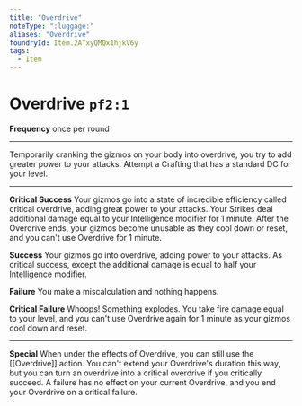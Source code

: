 ```yaml
---
title: "Overdrive"
noteType: ":luggage:"
aliases: "Overdrive"
foundryId: Item.2ATxyQMQx1hjkV6y
tags:
  - Item
---
```


# Overdrive `pf2:1`

**Frequency** once per round

* * *

Temporarily cranking the gizmos on your body into overdrive, you try to add greater power to your attacks. Attempt a Crafting that has a standard DC for your level.

* * *

**Critical Success** Your gizmos go into a state of incredible efficiency called critical overdrive, adding great power to your attacks. Your Strikes deal additional damage equal to your Intelligence modifier for 1 minute. After the Overdrive ends, your gizmos become unusable as they cool down or reset, and you can't use Overdrive for 1 minute.

**Success** Your gizmos go into overdrive, adding power to your attacks. As critical success, except the additional damage is equal to half your Intelligence modifier.

**Failure** You make a miscalculation and nothing happens.

**Critical Failure** Whoops! Something explodes. You take fire damage equal to your level, and you can't use Overdrive again for 1 minute as your gizmos cool down and reset.

* * *

**Special** When under the effects of Overdrive, you can still use the [[Overdrive]] action. You can't extend your Overdrive's duration this way, but you can turn an overdrive into a critical overdrive if you critically succeed. A failure has no effect on your current Overdrive, and you end your Overdrive on a critical failure.
